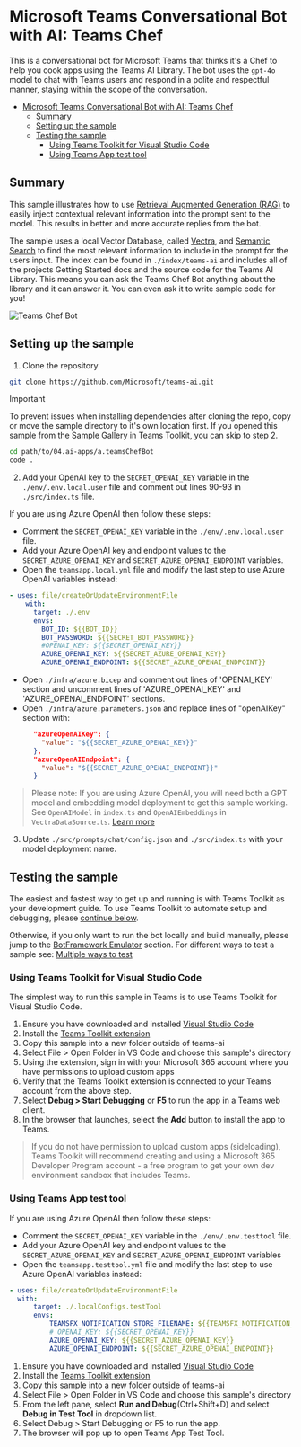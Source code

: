 # Microsoft Teams Conversational Bot with AI: Teams Chef

This is a conversational bot for Microsoft Teams that thinks it's a Chef to help you cook apps using the Teams AI Library. The bot uses the `gpt-4o` model to chat with Teams users and respond in a polite and respectful manner, staying within the scope of the conversation.

<!-- @import "[TOC]" {cmd="toc" depthFrom=1 depthTo=6 orderedList=false} -->

<!-- code_chunk_output -->

- [Microsoft Teams Conversational Bot with AI: Teams Chef](#microsoft-teams-conversational-bot-with-ai-teams-chef)
    - [Summary](#summary)
    - [Setting up the sample](#setting-up-the-sample)
    - [Testing the sample](#testing-the-sample)
        - [Using Teams Toolkit for Visual Studio Code](#using-teams-toolkit-for-visual-studio-code)
        - [Using Teams App test tool](#using-teams-app-test-tool)

<!-- /code_chunk_output -->

## Summary

This sample illustrates how to use [Retrieval Augmented Generation (RAG)](https://en.wikipedia.org/wiki/Prompt_engineering#Retrieval-augmented_generation) to easily inject contextual relevant information into the prompt sent to the model. This results in better and more accurate replies from the bot.

The sample uses a local Vector Database, called [Vectra](https://github.com/Stevenic/vectra), and [Semantic Search](https://en.wikipedia.org/wiki/Semantic_search) to find the most relevant information to include in the prompt for the users input. The index can be found in `./index/teams-ai` and includes all of the projects Getting Started docs and the source code for the Teams AI Library. This means you can ask the Teams Chef Bot anything about the library and it can answer it. You can even ask it to write sample code for you!

![Teams Chef Bot](./assets/TeamsChef003.png?raw=1)

## Setting up the sample

1. Clone the repository

```bash
git clone https://github.com/Microsoft/teams-ai.git
```

> [!IMPORTANT]
> To prevent issues when installing dependencies after cloning the repo, copy or move the sample directory to it's own location first.
> If you opened this sample from the Sample Gallery in Teams Toolkit, you can skip to step 2.

```bash
cd path/to/04.ai-apps/a.teamsChefBot
code .
```

2. Add your OpenAI key to the `SECRET_OPENAI_KEY` variable in the `./env/.env.local.user` file and comment out lines 90-93 in `./src/index.ts` file.

If you are using Azure OpenAI then follow these steps:

- Comment the `SECRET_OPENAI_KEY` variable in the `./env/.env.local.user` file.
- Add your Azure OpenAI key and endpoint values to the `SECRET_AZURE_OPENAI_KEY` and `SECRET_AZURE_OPENAI_ENDPOINT` variables.
- Open the `teamsapp.local.yml` file and modify the last step to use Azure OpenAI variables instead:

```yml
- uses: file/createOrUpdateEnvironmentFile
    with:
      target: ./.env
      envs:
        BOT_ID: ${{BOT_ID}}
        BOT_PASSWORD: ${{SECRET_BOT_PASSWORD}}
        #OPENAI_KEY: ${{SECRET_OPENAI_KEY}}
        AZURE_OPENAI_KEY: ${{SECRET_AZURE_OPENAI_KEY}}
        AZURE_OPENAI_ENDPOINT: ${{SECRET_AZURE_OPENAI_ENDPOINT}}
```

- Open `./infra/azure.bicep` and comment out lines of 'OPENAI_KEY' section and uncomment lines of 'AZURE_OPENAI_KEY' and 'AZURE_OPENAI_ENDPOINT' sections.
- Open `./infra/azure.parameters.json` and replace lines of "openAIKey" section with:

```json
      "azureOpenAIKey": {
        "value": "${{SECRET_AZURE_OPENAI_KEY}}"
      },
      "azureOpenAIEndpoint": {
        "value": "${{SECRET_AZURE_OPENAI_ENDPOINT}}"
      }
```

> Please note: If you are using Azure OpenAI, you will need both a GPT model and embedding model deployment to get this sample working. See `OpenAIModel` in `index.ts` and `OpenAIEmbeddings` in `VectraDataSource.ts`. [Learn more](https://techcommunity.microsoft.com/blog/startupsatmicrosoftblog/how-to-set-up-and-configure-a-gpt-deployment-using-the-azure-openai-service/3849854)

3. Update `./src/prompts/chat/config.json` and `./src/index.ts` with your model deployment name.

## Testing the sample

The easiest and fastest way to get up and running is with Teams Toolkit as your development guide. To use Teams Toolkit to automate setup and debugging, please [continue below](#using-teams-toolkit-for-visual-studio-code).

Otherwise, if you only want to run the bot locally and build manually, please jump to the [BotFramework Emulator](https://github.com/microsoft/teams-ai/blob/main/getting-started/OTHER/BOTFRAMEWORK-EMULATOR.md) section.
For different ways to test a sample see: [Multiple ways to test](https://github.com/microsoft/teams-ai/tree/main/getting-started/OTHER)

### Using Teams Toolkit for Visual Studio Code

The simplest way to run this sample in Teams is to use Teams Toolkit for Visual Studio Code.

1. Ensure you have downloaded and installed [Visual Studio Code](https://code.visualstudio.com/docs/setup/setup-overview)
1. Install the [Teams Toolkit extension](https://marketplace.visualstudio.com/items?itemName=TeamsDevApp.ms-teams-vscode-extension)
1. Copy this sample into a new folder outside of teams-ai
1. Select File > Open Folder in VS Code and choose this sample's directory
1. Using the extension, sign in with your Microsoft 365 account where you have permissions to upload custom apps
1. Verify that the Teams Toolkit extension is connected to your Teams account from the above step.
1. Select **Debug > Start Debugging** or **F5** to run the app in a Teams web client.
1. In the browser that launches, select the **Add** button to install the app to Teams.

> If you do not have permission to upload custom apps (sideloading), Teams Toolkit will recommend creating and using a Microsoft 365 Developer Program account - a free program to get your own dev environment sandbox that includes Teams.

### Using Teams App test tool

If you are using Azure OpenAI then follow these steps:

- Comment the `SECRET_OPENAI_KEY` variable in the `./env/.env.testtool` file.
- Add your Azure OpenAI key and endpoint values to the `SECRET_AZURE_OPENAI_KEY` and `SECRET_AZURE_OPENAI_ENDPOINT` variables
- Open the `teamsapp.testtool.yml` file and modify the last step to use Azure OpenAI variables instead:

```yml
- uses: file/createOrUpdateEnvironmentFile
  with:
      target: ./.localConfigs.testTool
      envs:
          TEAMSFX_NOTIFICATION_STORE_FILENAME: ${{TEAMSFX_NOTIFICATION_STORE_FILENAME}}
          # OPENAI_KEY: ${{SECRET_OPENAI_KEY}}
          AZURE_OPENAI_KEY: ${{SECRET_AZURE_OPENAI_KEY}}
          AZURE_OPENAI_ENDPOINT: ${{SECRET_AZURE_OPENAI_ENDPOINT}}
```

1. Ensure you have downloaded and installed [Visual Studio Code](https://code.visualstudio.com/docs/setup/setup-overview)
1. Install the [Teams Toolkit extension](https://marketplace.visualstudio.com/items?itemName=TeamsDevApp.ms-teams-vscode-extension)
1. Copy this sample into a new folder outside of teams-ai
1. Select File > Open Folder in VS Code and choose this sample's directory
1. From the left pane, select **Run and Debug**(Ctrl+Shift+D) and select **Debug in Test Tool** in dropdown list.
1. Select Debug > Start Debugging or F5 to run the app.
1. The browser will pop up to open Teams App Test Tool.
